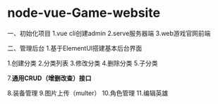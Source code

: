 # node-vue-Game-website
 
一、初始化项目
1.vue cli创建admin
2.serve服务器端
3.web游戏官网前端

二、管理后台
1.基于ElementUI搭建基本后台界面

1.创建分类
2.分类列表
3.修改分类
4.删除分类
5.子分类

7.**通用CRUD（增删改查）接口**

8.装备管理
9.图片上传（multer）
10.角色管理
11.编辑英雄